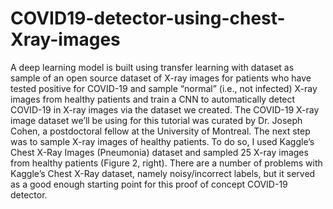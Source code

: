 # COVID19-detector-using-chest-Xray-images
A deep learning model is built using transfer learning with dataset as sample of an open source dataset of X-ray images for patients who have tested positive for COVID-19 and sample “normal” (i.e., not infected) X-ray images from healthy patients and train a CNN to automatically detect COVID-19 in X-ray images via the dataset we created.
The COVID-19 X-ray image dataset we’ll be using for this tutorial was curated by Dr. Joseph Cohen, a postdoctoral fellow at the University of Montreal.
The next step was to sample X-ray images of healthy patients.
To do so, I used Kaggle’s Chest X-Ray Images (Pneumonia) dataset and sampled 25 X-ray images from healthy patients (Figure 2, right). There are a number of problems with Kaggle’s Chest X-Ray dataset, namely noisy/incorrect labels, but it served as a good enough starting point for this proof of concept COVID-19 detector.
